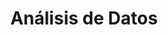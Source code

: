 ---
layout: default
title: Análisis de Datos
has_children: true
parent: Data Science
grand_parent: Taxonomía
---
